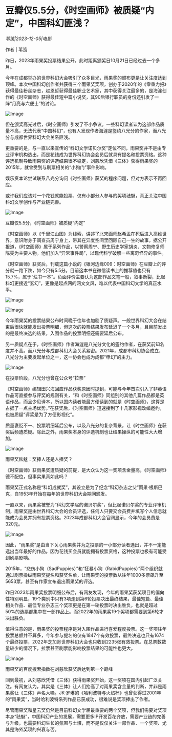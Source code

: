 # 豆瓣仅5.5分，《时空画师》被质疑“内定”，中国科幻匪浅？

*苇笺|2023-12-05|电影*

作者 | 苇笺

昨日，2023年雨果奖投票结果公开，此时距离颁奖日10月21日已经过去一个多月。

今年在成都举办的世界科幻大会吸引了众多目光，雨果奖的颁布更是让关注度达到顶峰。本次中国科幻创作者共获得三个雨果奖奖项，创办于2020年的《零重力报》获得最佳粉丝杂志，赵恩哲获得最佳职业艺术家，其中获得关注最多的，是海漄创作的《时空画师》获得最佳短中篇小说奖，其90后银行职员的身份还引发了一阵“月亮与六便士”的讨论。

![Image](https://p3-sign.toutiaoimg.com/tos-cn-i-axegupay5k/b039339daab249c0abdfe2c676675cfd~noop.image?_iz=58558&from=article.pc_detail&lk3s=953192f4&x-expires=1702360023&x-signature=Zmwdy9n0VKFjLn9PULNoPnO7T%2Fo%3D)

但在颁奖高光过后，《时空画师》引发了不小争议。一些科幻读者认为这部作品质量不高，无法代表“中国科幻”，也有人发现作者海漄是签约八光分的作家，而八光分与成都世界科幻大会关系匪浅。

更重要的是，与一直以来宣传的“科幻文学诺贝尔奖”定位不同，雨果奖并不是由专业评审机构选出，而是花钱成为世界科幻协会会员后就具有提名和投票资格。这种评选机制导致雨果奖的评选结果很不稳定，刘慈欣凭借《三体》获得雨果奖的2015年，就曾受到与刷票相关的“小狗门”事件影响。

娱乐资本论尝试联系八光分询问《时空画师》获奖的程序问题，但对方表示不再回应。

或许我们应该对一个花钱就能投票、仅有小部分人参与的奖项祛魅，真正关注中国科幻文学创作与产业链完善。

![Image](https://p3-sign.toutiaoimg.com/tos-cn-i-6w9my0ksvp/364b47cdcd574a31905d63e853f06ed8~noop.image?_iz=58558&from=article.pc_detail&lk3s=953192f4&x-expires=1702360023&x-signature=R%2FCfvt%2FHH1ozWdO62cc5Yiox0jE%3D)

豆瓣仅5.5分，《时空画师》被质疑“内定”

《时空画师》以《千里江山图》为线索，讲述了北宋画师赵希孟在死后进入高维世界，意识附身于调查员周宁身上，带其在异度空间里回顾自己一生的故事。据公开报道，《时空画师》属于系列作品，以警察周宁、野生历史学家胡炎、文物修复师陈雯为主要人物。他们加入“异常事件局”，以现代科学破解一些离奇怪异的事件。

《时空画师》获奖后，刊载这篇小说的《银河边缘009：时空画师》在豆瓣上的评分就一路下跌，如今只有5.5分。目前这本书在微信读书上的推荐值也只有15.7%，属于“烂书一本”。负面评价主要认为这部作品文笔一般，叙事断裂，比起科幻更接近“玄幻”，更像是起点网的网文文风，难以代表中国科幻文学的真正水平。

![Image](https://p3-sign.toutiaoimg.com/tos-cn-i-6w9my0ksvp/6a8bbc3c752649cb92a93a51e173840c~noop.image?_iz=58558&from=article.pc_detail&lk3s=953192f4&x-expires=1702360023&x-signature=uGb11%2B8419y8jkJ1QZuifUZE8p0%3D)

![Image](https://p3-sign.toutiaoimg.com/tos-cn-i-6w9my0ksvp/054360c809534240a4e51dd40203dab3~noop.image?_iz=58558&from=article.pc_detail&lk3s=953192f4&x-expires=1702360023&x-signature=slV7qn%2BYirpUo8nRWmaJKqfvvBk%3D)

今年雨果奖的投票结果公布时间晚于往年也加剧了质疑声。一般世界科幻大会在结束后很快就能发出投票明细，但这次的投票结果发布延迟了一个多月，且目前发出的是最终决选的结果，入围作品的投票明细还需要延后公布。

另一质疑点在于，《时空画师》作者海漄是八光分文化的签约作者，在获奖前知名度并不高。而八光分与成都科幻大会关系紧密。2021年，成都市科幻协会成立，八光分为主要发起单位之一，这一协会也成为成都“申幻”的主力。

![Image](https://p3-sign.toutiaoimg.com/tos-cn-i-6w9my0ksvp/1c8643e0d32540fc90313a7c912655f0~noop.image?_iz=58558&from=article.pc_detail&lk3s=953192f4&x-expires=1702360023&x-signature=XvdKjoPjQn04TCP9kogvPINGsVs%3D)

在投票阶段，八光分也曾在公众号“拉票”

《时空画师》编辑田兴海回应作品获奖原因时提到，可能与今年首次引入了非英语作品可直接参与评奖的规则有关，“和《时空画师》同组别的其他几篇作品都是英语作品，而且少见译本，所以国内读者能最方便读到的就是《时空画师》，这算是占据了一点主场优势。”在获奖后，《时空画师》迅速接到了十几家影视改编邀约，也被质疑“评奖是为了方便影视化”。

质量褒贬不一、投票明细延后公布，以及八光分的复杂背景，让《时空画师》在获奖后频遭质疑。除此之外，雨果奖本身的评选机制也让结果操纵的可能性大大增加。

![Image](https://p3-sign.toutiaoimg.com/tos-cn-i-6w9my0ksvp/a7250f976f4743c58ea1ba8bd47ac884~noop.image?_iz=58558&from=article.pc_detail&lk3s=953192f4&x-expires=1702360023&x-signature=Os0zS8SFEISqzWw1i4OeP4ZiIaY%3D)

雨果奖祛魅：奖捧人还是人捧奖？

《时空画师》获雨果奖遭质疑的前提，是大众认为这一奖项含金量高，《时空画师》德不配位，但事实果真如此吗？

雨果奖正式名称是“科幻成就奖”，其设立是为了纪念“科幻杂志之父”雨果·根斯巴克，自1953年开始在每年的世界科幻大会期间颁发。

一直以来，雨果奖被誉为“科幻文学届的诺贝尔奖”，但比起诺贝尔奖的专业评审机制，雨果奖是由世界科幻大会的会员评选，任何人只要交会员费并填写个人信息就能成为会员并拥有投票资格。2023年成都科幻大会官网显示，今年的会员费是320元。

![Image](https://p3-sign.toutiaoimg.com/tos-cn-i-6w9my0ksvp/37148e5b27e748fe9e69f27ed293b17a~noop.image?_iz=58558&from=article.pc_detail&lk3s=953192f4&x-expires=1702360023&x-signature=ehpWHz3kqU%2BJYMOe9fZdxlsIwWs%3D)

因此，“雨果奖”是由当下关心雨果奖并为之投票的一小部分读者选出，并不一定能选出当年最好的作品。因为花钱买会员就能拥有投票资格，这种投票也极有可能受到刷票影响。

2015年，“悲伤小狗（SadPuppies）”和“狂暴小狗（RabidPuppies）”两个组织就通过刷票操纵雨果奖提名和获奖名单，让雨果奖的投票数从往年1000多票飙升至5653票，甚至有作家宣布退出雨果奖的评选。

昨日2023年雨果奖投票明细公布后，有网友发现，今年的雨果奖获奖项目的偏向性特别明显，19个类别中只有3项走到第6轮投票决出最终结果，最佳短篇、最佳相关作品、最佳专业杂志三个奖项更是在第一轮投票时决出胜负，也就是超过50%的选票都集中在一部作品上。而2022年的雨果奖19个奖项都需要到第6轮才决出胜负。

值得注意的是，雨果奖的投票程序是对入围作品进行喜爱程度投票。这一奖项往年投票总额并不算多，今年参与提名的仅有1847个有效投票，最终决选也只有1674个最终投票，2022年芝加哥世界科幻大会也只收到2235张有效投票。在总票数数量较少的情况下，拉票甚至刷票能影响投票结果的可能性也更大。

![Image](https://p3-sign.toutiaoimg.com/tos-cn-i-6w9my0ksvp/6893b03ae4364f27928849637599f5de~noop.image?_iz=58558&from=article.pc_detail&lk3s=953192f4&x-expires=1702360023&x-signature=Ut%2FmTWbLlo4d%2BsxMzaaROtUpFOU%3D)

雨果奖的百度搜索指数在刘慈欣获奖后达到第一个巅峰

回到最初，从刘慈欣凭借《三体》获得雨果奖开始，这一奖项在国内引起广泛关注。有网友认为，其实是《三体》让人们抬高了对雨果奖含金量的判断，并非是雨果奖让《三体》声名大噪。JK·罗琳的《哈利波特与火焰杯》也曾获得过2001年的“雨果奖”，当时哈利波特系列作品已获成功，很难说是奖项捧出了作者。

尽管雨果奖和星云奖仍然是目前科幻文学届最重要的两个奖项，但我们需要对奖项本身“祛魅”，中国科幻产业的发展，需要更多IP开发百花齐放，需要产业链的完善与升级，也需要科幻生长的氛围与土壤，而不是仅仅关注一部作品、一个奖项、尤其是海外奖项的兴衰与否。

